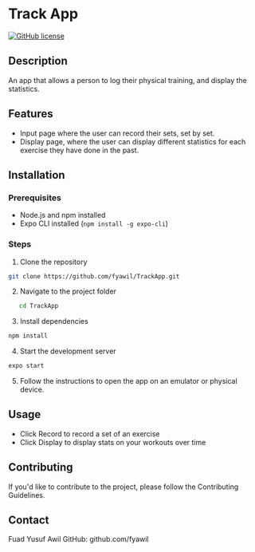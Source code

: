 # Track App

[![GitHub license](https://img.shields.io/badge/license-MIT-blue.svg)](https://github.com/your-username/your-app-name/blob/main/LICENSE)

## Description

An app that allows a person to log their physical training, and display the statistics.

## Features

- Input page where the user can record their sets, set by set.
- Display page, where the user can display different statistics for each exercise they have done in the past.

## Installation

### Prerequisites

- Node.js and npm installed
- Expo CLI installed (`npm install -g expo-cli`)

### Steps

1. Clone the repository

```bash
git clone https://github.com/fyawil/TrackApp.git
```
   
2. Navigate to the project folder

```bash 
   cd TrackApp
```

3. Install dependencies

```bash
npm install
```

4. Start the development server
```bash
expo start
```

5. Follow the instructions to open the app on an emulator or physical device.

## Usage

- Click Record to record a set of an exercise
- Click Display to display stats on your workouts over time

## Contributing

If you'd like to contribute to the project, please follow the Contributing Guidelines.

## Contact

Fuad Yusuf Awil
GitHub: github.com/fyawil
